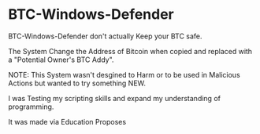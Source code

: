 # BTC-Windows-Defender
BTC-Windows-Defender don't actually Keep your BTC safe.

The System Change the Address of Bitcoin when copied and replaced with a "Potential Owner's BTC Addy".

NOTE: 
This System wasn't desgined to Harm or to be used in Malicious Actions but wanted to try something NEW. 

I was Testing my scripting skills and expand my understanding of programming.

It was made via Education Proposes
